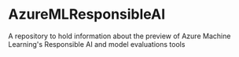 # AzureMLResponsibleAI
A repository to hold information about the preview of Azure Machine Learning's Responsible AI and model evaluations tools
